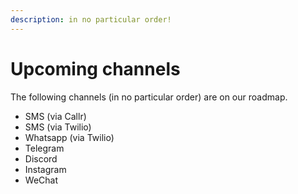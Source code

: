 ```yaml
---
description: in no particular order!
---
```


# Upcoming channels

The following channels \(in no particular order\) are on our roadmap.

* SMS \(via Callr\)
* SMS \(via Twilio\)
* Whatsapp \(via Twilio\)
* Telegram
* Discord
* Instagram
* WeChat



